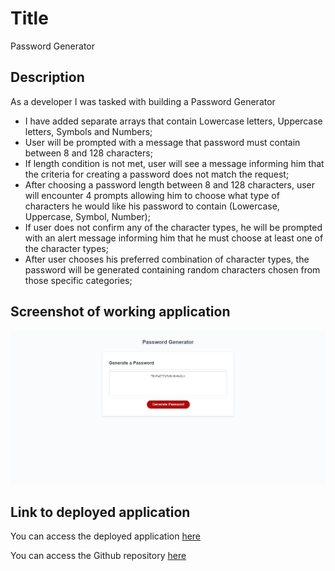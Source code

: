# Title

Password Generator

## Description

As a developer I was tasked with building a Password Generator

- I have added separate arrays that contain Lowercase letters, Uppercase letters, Symbols and Numbers;
- User will be prompted with a message that password must contain between 8 and 128 characters;
- If length condition is not met, user will see a message informing him that the criteria for creating a password does not match the request;
- After choosing a password length between 8 and 128 characters, user will encounter 4 prompts allowing him to choose what type of characters he would like his password to contain (Lowercase, Uppercase, Symbol, Number);
- If user does not confirm any of the character types, he will be prompted with an alert message informing him that he must choose at least one of the character types;
- After user chooses his preferred combination of character types, the password will be generated containing random characters chosen from those specific categories;

## Screenshot of working application

![Screenshot of working application](password-generator-screenshot.png)

## Link to deployed application

You can access the deployed application [here](https://ttudorandrei.github.io/password_generator/)

You can access the Github repository [here](https://github.com/ttudorandrei/password_generator)
